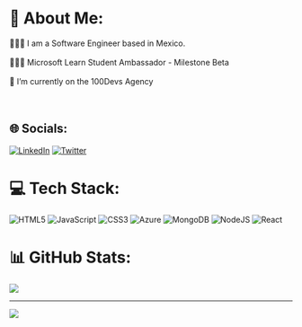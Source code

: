 # 💫 About Me:
👩🏼‍💻 I am a Software Engineer based in Mexico.<br><br>🙋🏻‍♀️ Microsoft Learn Student Ambassador - Milestone Beta<br><br>🔭 I’m currently on the 100Devs Agency<br><br><br>


## 🌐 Socials:
[![LinkedIn](https://img.shields.io/badge/LinkedIn-%230077B5.svg?logo=linkedin&logoColor=white)](https://linkedin.com/in/https://www.linkedin.com/in/nictelopezdls/) [![Twitter](https://img.shields.io/badge/Twitter-%231DA1F2.svg?logo=Twitter&logoColor=white)](https://twitter.com/@nictelopez) 

# 💻 Tech Stack:
![HTML5](https://img.shields.io/badge/html5-%23E34F26.svg?style=for-the-badge&logo=html5&logoColor=white) ![JavaScript](https://img.shields.io/badge/javascript-%23323330.svg?style=for-the-badge&logo=javascript&logoColor=%23F7DF1E) ![CSS3](https://img.shields.io/badge/css3-%231572B6.svg?style=for-the-badge&logo=css3&logoColor=white) ![Azure](https://img.shields.io/badge/azure-%230072C6.svg?style=for-the-badge&logo=azure-devops&logoColor=white) ![MongoDB](https://img.shields.io/badge/MongoDB-%234ea94b.svg?style=for-the-badge&logo=mongodb&logoColor=white) ![NodeJS](https://img.shields.io/badge/node.js-6DA55F?style=for-the-badge&logo=node.js&logoColor=white) ![React](https://img.shields.io/badge/react-%2320232a.svg?style=for-the-badge&logo=react&logoColor=%2361DAFB)
# 📊 GitHub Stats:
![](https://github-readme-streak-stats.herokuapp.com/?user=nictelopez&theme=nightowl&hide_border=false)<br/>

---
[![](https://visitcount.itsvg.in/api?id=nictelopez&icon=0&color=0)](https://visitcount.itsvg.in)

